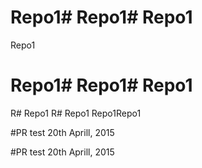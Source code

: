 # Repo1# Repo1# Repo1
Repo1
# Repo1# Repo1# Repo1
R# Repo1
R# Repo1
Repo1Repo1

#PR test 20th Aprill, 2015

#PR test 20th Aprill, 2015
